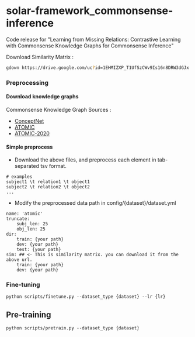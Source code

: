 # solar-framework_commonsense-inference
Code release for "Learning from Missing Relations: Contrastive Learning with Commonsense Knowledge Graphs for Commonsense Inference"


Download Similarity Matrix : 
```bash
gdown https://drive.google.com/uc?id=1EHMIZXP_T1UfSzCWv9Is16n8DRW3dGJx
```

### Preprocessing

#### Download knowledge graphs
Commonsense Knowledge Graph Sources :

* [ConceptNet](https://home.ttic.edu/~kgimpel/commonsense.html)
* [ATOMIC](https://allenai.org/data/atomic)
* [ATOMIC-2020](https://allenai.org/data/atomic-2020)

#### Simple preprocess
* Download the above files, and preprocess each element in tab-separated tsv format.
```
# examples
subject1 \t relation1 \t object1
subject2 \t relation2 \t object2
...
```

* Modify the preprocessed data path in config/{dataset}/dataset.yml
```
name: 'atomic'
truncate:
    subj_len: 25
    obj_len: 25
dir:
    train: {your path}
    dev: {your path}
    test: {your path}
sim: ## <- This is similarity matrix. you can download it from the above url.
    train: {your path}
    dev: {your path}

```

### Fine-tuning

```
python scripts/finetune.py --dataset_type {dataset} --lr {lr} 
```

## Pre-training

```
python scripts/pretrain.py --dataset_type {dataset}
```

